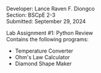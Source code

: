 Developer: Lance Raven F. Diongco<br/>
Section: BSCpE 2-3 <br/>
Submitted: September 29, 2024

Lab Assignment #1: Python Review <br/>
Contains the following programs:
- Temperature Converter
- Ohm's Law Calculator
- Diamond Shape Maker
